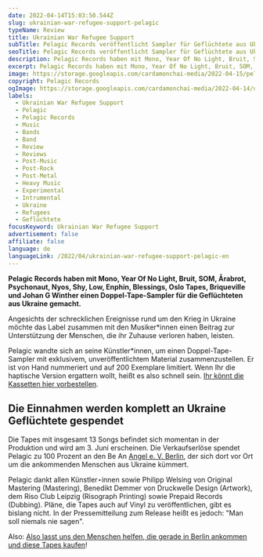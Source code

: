 ```yaml
---
date: 2022-04-14T15:03:50.544Z
slug: ukrainian-war-refugee-support-pelagic
typeName: Review
title: Ukrainian War Refugee Support
subTitle: Pelagic Records veröffentlicht Sampler für Geflüchtete aus Ukraine
seoTitle: Pelagic Records veröffentlicht Sampler für Geflüchtete aus Ukraine
description: Pelagic Records haben mit Mono, Year Of No Light, Bruit, SOM, Årabrot, Psychonaut, Nyos, Shy, Low, Enphin, Blessings, Oslo Tapes, Briqueville und Johan G Winther einen Sampler für die Geflüchteten aus Ukraine gemacht.
excerpt: Pelagic Records haben mit Mono, Year Of No Light, Bruit, SOM, Årabrot, Psychonaut, Nyos, Shy, Low, Enphin, Blessings, Oslo Tapes, Briqueville und Johan G Winther einen Doppel-Tape-Sampler für die Geflüchteten aus Ukraine gemacht.
image: https://storage.googleapis.com/cardamonchai-media/2022-04-15/pelagic-ukrainian-war-refugee-support-jpg-imagine-181818_6e6f63_1024_768/640.webp
copyright: Pelagic Records
ogImage: https://storage.googleapis.com/cardamonchai-media/2022-04-14/ukrainian-war-refugee-support-pelagic-fb-png-imagine-e8f8f8_9aa286_1200_628/640.webp
labels:
  - Ukrainian War Refugee Support
  - Pelagic
  - Pelagic Records
  - Music
  - Bands
  - Band
  - Review
  - Reviews
  - Post-Music
  - Post-Rock
  - Post-Metal
  - Heavy Music
  - Experimental
  - Intrumental
  - Ukraine
  - Refugees
  - Geflüchtete
focusKeyword: Ukrainian War Refugee Support
advertisement: false
affiliate: false
language: de
languageLink: /2022/04/ukrainian-war-refugee-support-pelagic-en
---
```


**Pelagic Records haben mit Mono, Year Of No Light, Bruit, SOM, Årabrot, Psychonaut, Nyos, Shy, Low, Enphin, Blessings, Oslo Tapes, Briqueville und Johan G Winther einen Doppel-Tape-Sampler für die Geflüchteten aus Ukraine gemacht.**

Angesichts der schrecklichen Ereignisse rund um den Krieg in Ukraine möchte das Label zusammen mit den Musiker\*innen einen Beitrag zur Unterstützung der Menschen, die ihr Zuhause verloren haben, leisten.

Pelagic wandte sich an seine Künstler\*innen, um einen Doppel-Tape-Sampler mit exklusivem, unveröffentlichtem Material zusammenzustellen. Er ist von Hand nummeriert und auf 200 Exemplare limitiert. Wenn Ihr die haptische Version ergattern wollt, heißt es also schnell sein. [Ihr könnt die Kassetten hier vorbestellen](https://pelagic-records.com/product/pelagic-records-ukrainian-war-refugee-support-a-pelagic-compilation-2xtape/).

## Die Einnahmen werden komplett an Ukraine Geflüchtete gespendet

Die Tapes mit insgesamt 13 Songs befindet sich momentan in der Produktion und wird am 3. Juni erscheinen. Die Verkaufserlöse spendet Pelagic zu 100 Prozent an den Be An [Angel e. V. Berlin](https://beanangel.direct/en/), der sich dort vor Ort um die ankommenden Menschen aus Ukraine kümmert.

Pelagic dankt allen Künstler⋆innen sowie Philipp Welsing von Original Mastering (Mastering), Benedikt Demmer von Druckwelle Design (Artwork), dem Riso Club Leipzig (Risograph Printing) sowie Prepaid Records (Dubbing). Pläne, die Tapes auch auf Vinyl zu veröffentlichen, gibt es bislang nicht. In der Pressemitteilung zum Release heißt es jedoch: "Man soll niemals nie sagen".

Also: [Also lasst uns den Menschen helfen, die gerade in Berlin ankommen und diese Tapes kaufen](https://pelagic-records.com/product/pelagic-records-ukrainian-war-refugee-support-a-pelagic-compilation-2xtape/)!

